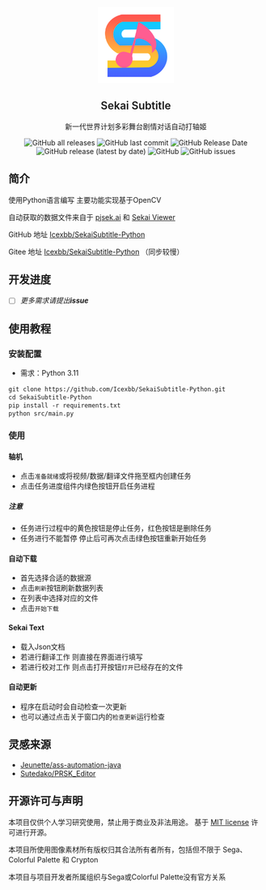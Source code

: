 <br />
<p align="center"><img src="asset/icon.png" alt="Logo" width="150" height="150"></p>
<h2 align="center" style="font-weight: 600">Sekai Subtitle</h2>
<p align="center">新一代世界计划多彩舞台剧情对话自动打轴姬</p>
<p align="center">
<img alt="GitHub all releases" src="https://img.shields.io/github/downloads/Icexbb/SekaiSubtitle-Python/total">
<img alt="GitHub last commit" src="https://img.shields.io/github/last-commit/icexbb/sekaisubtitle-python">
<img alt="GitHub Release Date" src="https://img.shields.io/github/release-date/icexbb/sekaisubtitle-python">
<img alt="GitHub release (latest by date)" src="https://img.shields.io/github/v/release/icexbb/sekaisubtitle-python">
<img alt="GitHub" src="https://img.shields.io/github/license/icexbb/sekaisubtitle-python">
<img alt="GitHub issues" src="https://img.shields.io/github/issues/icexbb/sekaisubtitle-python">
</p>

## 简介

使用Python语言编写 主要功能实现基于OpenCV

自动获取的数据文件来自于 [pjsek.ai](https://pjseka.ai/)
和 [Sekai Viewer](https://github.com/Sekai-World/sekai-master-db-diff)

GitHub 地址 [Icexbb/SekaiSubtitle-Python](https://github.com/Icexbb/SekaiSubtitle-Python)

Gitee 地址 [Icexbb/SekaiSubtitle-Python](https://gitee.com/Icexb/SekaiSubtitle-Python) （同步较慢）

## 开发进度

- [ ] *更多需求请提出**issue***

## 使用教程

### 安装配置

- 需求：Python 3.11

```shell
git clone https://github.com/Icexbb/SekaiSubtitle-Python.git
cd SekaiSubtitle-Python
pip install -r requirements.txt
python src/main.py
```

### 使用

#### 轴机

- 点击`准备就绪`或将视频/数据/翻译文件拖至框内创建任务
- 点击任务进度组件内绿色按钮开启任务进程

##### 注意

- 任务进行过程中的黄色按钮是停止任务，红色按钮是删除任务
- 任务进行不能暂停 停止后可再次点击绿色按钮重新开始任务

#### 自动下载

- 首先选择合适的数据源
- 点击`刷新`按钮刷新数据列表
- 在列表中选择对应的文件
- 点击`开始下载`

#### Sekai Text

- 载入Json文档
- 若进行翻译工作 则直接在界面进行填写
- 若进行校对工作 则点击打开按钮`打开`已经存在的文件

#### 自动更新

- 程序在启动时会自动检查一次更新
- 也可以通过点击关于窗口内的`检查更新`运行检查

## 灵感来源

- [Jeunette/ass-automation-java](https://github.com/Jeunette/ass-automation-java)
- [Sutedako/PRSK_Editor](https://github.com/Sutedako/PRSK_Editor)

## 开源许可与声明

本项目仅供个人学习研究使用，禁止用于商业及非法用途。
基于 [MIT license](https://opensource.org/licenses/MIT) 许可进行开源。

本项目所使用图像素材所有版权归其合法所有者所有，包括但不限于 Sega、Colorful Palette 和 Crypton

本项目与项目开发者所属组织与Sega或Colorful Palette没有官方关系
